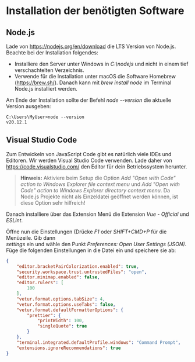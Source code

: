# Installation der benötigten Software

## Node.js

Lade von https://nodejs.org/en/download die LTS Version von Node.js. Beachte bei der Installation folgendes:
- Installiere den Server unter Windows in *C:\\nodejs* und nicht in einem tief verschachtelten Verzeichnis.
- Verwende für die Installation unter macOS die Software Homebrew (https://brew.sh/). Danach kann
  mit *brew install node* im Terminal Node.js installiert werden.

Am Ende der Installation sollte der Befehl *node --version* die aktuelle Version ausgeben:

```
C:\Users\MyUser>node --version
v20.12.1
```

## Visual Studio Code

Zum Entwickeln von JavaScript Code gibt es natürlich viele IDEs und Editoren. Wir werden Visual
Studio Code verwenden. Lade daher von https://code.visualstudio.com/ den Editor für dein
Betriebssystem herunter.

> **Hinweis:** Aktiviere beim Setup die Option
>  *Add "Open with Code" action to Windows Explorer file context menu* und
>  *Add "Open with Code" action to Windows Explorer directory context menu*.
> Da Node.js Projekte nicht als Einzeldatei geöffnet werden können, ist diese Option sehr hilfreich!

Danach installiere über das Extension Menü die Extension *Vue - Official* und *ESLint*.

Öffne nun die Einstellungen (Drücke *F1* oder *SHIFT+CMD+P* für die Menüzeile. Gib dann  
*settings* ein und wähle den Punkt *Preferences: Open User Settings (JSON)*. Füge die folgenden
Einstellungen in die Datei ein und speichere sie ab:

```json
{
    "editor.bracketPairColorization.enabled": true,    
    "security.workspace.trust.untrustedFiles": "open",
    "editor.minimap.enabled": false,
    "editor.rulers": [
        100
    ],    
    "vetur.format.options.tabSize": 4,
    "vetur.format.options.useTabs": false,
    "vetur.format.defaultFormatterOptions": {
        "prettier": {
            "printWidth": 100,
            "singleQuote": true
        }     
    },
    "terminal.integrated.defaultProfile.windows": "Command Prompt",
    "extensions.ignoreRecommendations": true
}
```
